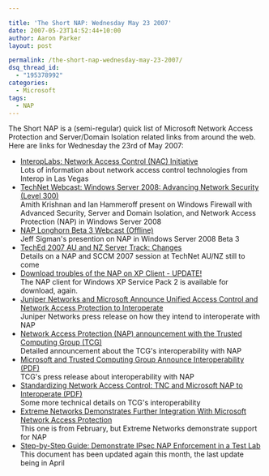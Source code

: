 ```yaml
---

title: 'The Short NAP: Wednesday May 23 2007'
date: 2007-05-23T14:52:44+10:00
author: Aaron Parker
layout: post

permalink: /the-short-nap-wednesday-may-23-2007/
dsq_thread_id:
  - "195378992"
categories:
  - Microsoft
tags:
  - NAP
---
```

The Short NAP is a (semi-regular) quick list of Microsoft Network Access Protection and Server/Domain Isolation related links from around the web. Here are links for Wednesday the 23rd of May 2007:

  * [InteropLabs: Network Access Control (NAC) Initiative](http://www.interop.com/lasvegas/exhibition/interoplabs/nac.php)  
    Lots of information about network access control technologies from Interop in Las Vegas
  * [TechNet Webcast: Windows Server 2008: Advancing Network Security (Level 300)](http://www.microsoft.com/events/EventDetails.aspx?CMTYSvcSource=MSCOMMedia&Params=%7eCMTYDataSvcParams%5e%7earg+Name%3d%22ID%22+Value%3d%221032336319%22%2f%5e%7earg+Name%3d%22ProviderID%22+Value%3d%22A6B43178-497C-4225-BA42-DF595171F04C%22%2f%5e%7earg+Name%3d%22lang%22+Value%3d%22en%22%2f%5e%7earg+Name%3d%22cr%22+Value%3d%22US%22%2f%5e%7esParams%5e%7e%2fsParams%5e%7e%2fCMTYDataSvcParams%5e)  
    Amith Krishnan and Ian Hammeroff present on Windows Firewall with Advanced Security, Server and Domain Isolation, and Network Access Protection (NAP) in Windows Server 2008
  * [NAP Longhorn Beta 3 Webcast (Offline)](http://blogs.technet.com/nap/archive/2007/05/21/nap-longhorn-beta-3-webcast.aspx)  
    Jeff Sigman's presention on NAP in Windows Server 2008 Beta 3
  * [TechEd 2007 AU and NZ Server Track: Changes](http://blogs.technet.com/mkleef/archive/2007/05/21/teched-2007-au-and-nz-server-track-changes.aspx)  
    Details on a NAP and SCCM 2007 session at TechNet AU/NZ still to come
  * [Download troubles of the NAP on XP Client - UPDATE!](http://blogs.technet.com/nap/archive/2007/05/18/download-troubles-of-the-nap-on-xp-client-update.aspx)  
    The NAP client for Windows XP Service Pack 2 is available for download, again.
  * [Juniper Networks and Microsoft Announce Unified Access Control and Network Access Protection to Interoperate](https://www.junipernetworks.com/company/presscenter/pr/2007/pr-070521a.html)  
    Juniper Networks press release on how they intend to interoperate with NAP
  * [Network Access Protection (NAP) announcement with the Trusted Computing Group (TCG)](http://blogs.technet.com/nap/archive/2007/05/21/network-access-protection-nap-announcement-with-the-trusted-computing-group-tcg.aspx)  
    Detailed announcement about the TCG's interoperability with NAP
  * [Microsoft and Trusted Computing Group Announce Interoperability (PDF)](https://www.trustedcomputinggroup.org/news/press/TNC_NAP_interop_release_final_may_18.pdf)  
    TCG's press release about interoperability with NAP
  * [Standardizing Network Access Control: TNC and Microsoft NAP to Interoperate (PDF)](https://www.trustedcomputinggroup.org/news/Industry_Data/TNC_NAP_white_paper_final_may_18_07.pdf)  
    Some more technical details on TCG's interoperability
  * [Extreme Networks Demonstrates Further Integration With Microsoft Network Access Protection](http://ne.sys-con.com/read/333792.htm)  
    This one is from February, but Extreme Networks demonstrate support for NAP
  * [Step-by-Step Guide: Demonstrate IPsec NAP Enforcement in a Test Lab](http://www.microsoft.com/downloads/details.aspx?FamilyID=298ff956-1e6c-4d97-a3ed-7e7ffc4bed32&DisplayLang=en)  
    This document has been updated again this month, the last update being in April